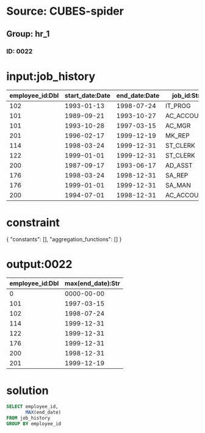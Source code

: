 # Source: CUBES-spider
## Group: hr_1
### ID: 0022

# input:job_history

| employee_id:Dbl | start_date:Date | end_date:Date | job_id:Str | department_id:Dbl |
|---|---|---|---|---|
| 102 | 1993-01-13 | 1998-07-24 | IT_PROG | 60 |
| 101 | 1989-09-21 | 1993-10-27 | AC_ACCOUNT | 110 |
| 101 | 1993-10-28 | 1997-03-15 | AC_MGR | 110 |
| 201 | 1996-02-17 | 1999-12-19 | MK_REP | 20 |
| 114 | 1998-03-24 | 1999-12-31 | ST_CLERK | 50 |
| 122 | 1999-01-01 | 1999-12-31 | ST_CLERK | 50 |
| 200 | 1987-09-17 | 1993-06-17 | AD_ASST | 90 |
| 176 | 1998-03-24 | 1998-12-31 | SA_REP | 80 |
| 176 | 1999-01-01 | 1999-12-31 | SA_MAN | 80 |
| 200 | 1994-07-01 | 1998-12-31 | AC_ACCOUNT | 90 |

# constraint

{
  "constants": [],
  "aggregation_functions": []
}

# output:0022

| employee_id:Dbl | max(end_date):Str |
|---|---|
| 0 | 0000-00-00 |
| 101 | 1997-03-15 |
| 102 | 1998-07-24 |
| 114 | 1999-12-31 |
| 122 | 1999-12-31 |
| 176 | 1999-12-31 |
| 200 | 1998-12-31 |
| 201 | 1999-12-19 |

# solution

```sql
SELECT employee_id,
       MAX(end_date)
FROM job_history
GROUP BY employee_id
```
